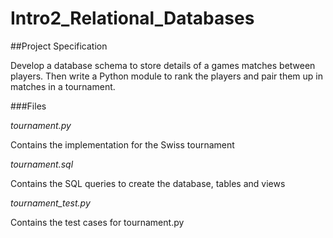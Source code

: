# Intro2_Relational_Databases

##Project Specification

Develop a database schema to store details of a games matches between players.
Then write a Python module to rank the players and pair them up in matches in a tournament.

###Files

*tournament.py*

Contains the implementation for the Swiss tournament

*tournament.sql*

Contains the SQL queries to create the database, tables and views

*tournament_test.py*

Contains the test cases for tournament.py
